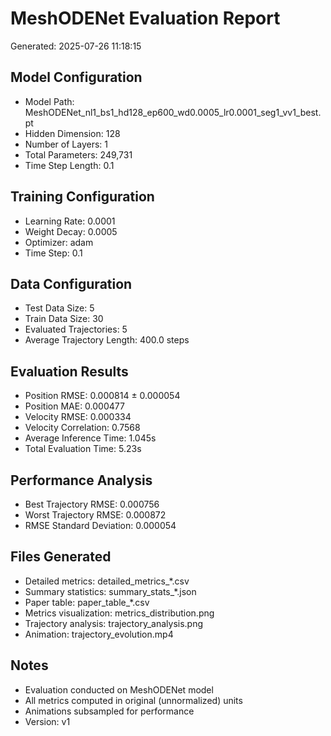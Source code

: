 
# MeshODENet Evaluation Report
Generated: 2025-07-26 11:18:15

## Model Configuration
- Model Path: MeshODENet_nl1_bs1_hd128_ep600_wd0.0005_lr0.0001_seg1_vv1_best.pt
- Hidden Dimension: 128
- Number of Layers: 1
- Total Parameters: 249,731
- Time Step Length: 0.1

## Training Configuration  
- Learning Rate: 0.0001
- Weight Decay: 0.0005
- Optimizer: adam
- Time Step: 0.1

## Data Configuration
- Test Data Size: 5
- Train Data Size: 30
- Evaluated Trajectories: 5
- Average Trajectory Length: 400.0 steps

## Evaluation Results
- Position RMSE: 0.000814 ± 0.000054
- Position MAE: 0.000477
- Velocity RMSE: 0.000334
- Velocity Correlation: 0.7568
- Average Inference Time: 1.045s
- Total Evaluation Time: 5.23s

## Performance Analysis
- Best Trajectory RMSE: 0.000756
- Worst Trajectory RMSE: 0.000872
- RMSE Standard Deviation: 0.000054

## Files Generated
- Detailed metrics: detailed_metrics_*.csv
- Summary statistics: summary_stats_*.json
- Paper table: paper_table_*.csv
- Metrics visualization: metrics_distribution.png
- Trajectory analysis: trajectory_analysis.png
- Animation: trajectory_evolution.mp4

## Notes
- Evaluation conducted on MeshODENet model
- All metrics computed in original (unnormalized) units
- Animations subsampled for performance
- Version: v1
